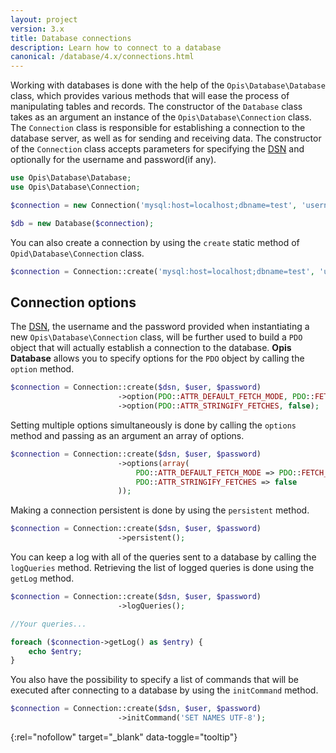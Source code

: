 ```yaml
---
layout: project
version: 3.x
title: Database connections
description: Learn how to connect to a database
canonical: /database/4.x/connections.html
---
```


Working with databases is done with the help of the `Opis\Database\Database` class, which provides various methods
that will ease the process of manipulating tables and records. 
The constructor of the `Database` class takes as an argument an instance of the `Opis\Database\Connection` class. 
The `Connection` class is responsible for establishing a connection to the database server, as well as for 
sending and receiving data. The constructor of the `Connection` class accepts parameters for specifying
the [DSN] and optionally for the username and password(if any). 

```php
use Opis\Database\Database;
use Opis\Database\Connection;

$connection = new Connection('mysql:host=localhost;dbname=test', 'username', 'password');

$db = new Database($connection);
```

You can also create a connection by using the `create` static method of `Opid\Database\Connection` class. 

```php
$connection = Connection::create('mysql:host=localhost;dbname=test', 'user', 'password');
```

## Connection options

The [DSN], the username and the password provided when instantiating a new
`Opis\Database\Connection` class, will be further used to build a `PDO` object that will actually
 establish a connection to the database. 
**Opis Database** allows you to specify options for the `PDO` object by calling the `option` method. 

```php
$connection = Connection::create($dsn, $user, $password)
                        ->option(PDO::ATTR_DEFAULT_FETCH_MODE, PDO::FETCH_OBJ)
                        ->option(PDO::ATTR_STRINGIFY_FETCHES, false);
```

Setting multiple options simultaneously is done by calling the `options` method 
and passing as an argument an array of options.

```php
$connection = Connection::create($dsn, $user, $password)
                        ->options(array(
                            PDO::ATTR_DEFAULT_FETCH_MODE => PDO::FETCH_OBJ,
                            PDO::ATTR_STRINGIFY_FETCHES => false
                        ));
```

Making a connection persistent is done by using the `persistent` method. 

```php
$connection = Connection::create($dsn, $user, $password)
                        ->persistent();
```

You can keep a log with all of the queries sent to a database by calling the `logQueries` method. 
Retrieving the list of logged queries is done using the `getLog` method. 

```php
$connection = Connection::create($dsn, $user, $password)
                        ->logQueries();

//Your queries...

foreach ($connection->getLog() as $entry) {
    echo $entry;
}
```

You also have the possibility to specify a list of commands that will be executed after connecting
to a database by using the `initCommand` method. 

```php
$connection = Connection::create($dsn, $user, $password)
                        ->initCommand('SET NAMES UTF-8');
```


[DSN]: http://en.wikipedia.org/wiki/Data_source_name "Data source name" 
{:rel="nofollow" target="_blank" data-toggle="tooltip"}